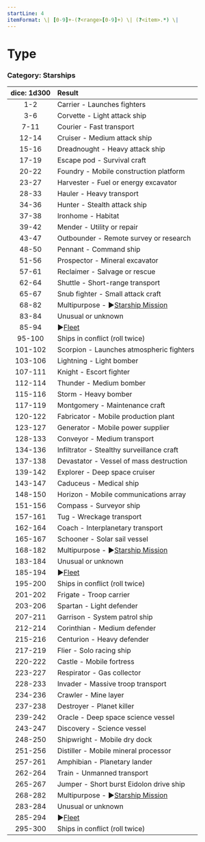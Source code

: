 ```yaml
---
startLine: 4
itemFormat: \| [0-9]+-(?<range>[0-9]+) \| (?<item>.*) \|
---
```

# Type
### Category: Starships

| dice: 1d300 | Result |
|:----:|:-------|
| 1-2 | Carrier - Launches fighters |
| 3-6 | Corvette - Light attack ship |
| 7-11 | Courier - Fast transport |
| 12-14 | Cruiser - Medium attack ship |
| 15-16 | Dreadnought - Heavy attack ship |
| 17-19 | Escape pod - Survival craft |
| 20-22 | Foundry - Mobile construction platform |
| 23-27 | Harvester - Fuel or energy excavator |
| 28-33 | Hauler - Heavy transport |
| 34-36 | Hunter - Stealth attack ship |
| 37-38 | Ironhome - Habitat |
| 39-42 | Mender - Utility or repair |
| 43-47 | Outbounder - Remote survey or research |
| 48-50 | Pennant - Command ship |
| 51-56 | Prospector - Mineral excavator |
| 57-61 | Reclaimer - Salvage or rescue |
| 62-64 | Shuttle - Short-range transport |
| 65-67 | Snub fighter - Small attack craft |
| 68-82 | Multipurpose - ▶[Starship Mission](Starships_Mission_Terminus.md) |
| 83-84 | Unusual or unknown |
| 85-94 | ▶[Fleet](Starships_Fleet.md) |
| 95-100 | Ships in conflict (roll twice) |
| 101-102 | Scorpion - Launches atmospheric fighters |
| 103-106 | Lightning - Light bomber |
| 107-111 | Knight - Escort fighter |
| 112-114 | Thunder - Medium bomber |
| 115-116 | Storm - Heavy bomber |
| 117-119 | Montgomery - Maintenance craft |
| 120-122 | Fabricator - Mobile production plant |
| 123-127 | Generator - Mobile power supplier |
| 128-133 | Conveyor - Medium transport |
| 134-136 | Infiltrator - Stealthy surveillance craft |
| 137-138 | Devastator - Vessel of mass destruction |
| 139-142 | Explorer - Deep space cruiser |
| 143-147 | Caduceus - Medical ship |
| 148-150 | Horizon - Mobile communications array |
| 151-156 | Compass - Surveyor ship |
| 157-161 | Tug - Wreckage transport |
| 162-164 | Coach - Interplanetary transport |
| 165-167 | Schooner - Solar sail vessel |
| 168-182 | Multipurpose - ▶[Starship Mission](Starships_Mission_Terminus.md) |
| 183-184 | Unusual or unknown |
| 185-194 | ▶[Fleet](Starships_Fleet.md) |
| 195-200 | Ships in conflict (roll twice) |
| 201-202 | Frigate - Troop carrier |
| 203-206 | Spartan - Light defender |
| 207-211 | Garrison - System patrol ship |
| 212-214 | Corinthian - Medium defender |
| 215-216 | Centurion - Heavy defender |
| 217-219 | Flier - Solo racing ship |
| 220-222 | Castle - Mobile fortress |
| 223-227 | Respirator - Gas collector |
| 228-233 | Invader - Massive troop transport |
| 234-236 | Crawler - Mine layer |
| 237-238 | Destroyer - Planet killer |
| 239-242 | Oracle - Deep space science vessel |
| 243-247 | Discovery - Science vessel |
| 248-250 | Shipwright - Mobile dry dock |
| 251-256 | Distiller - Mobile mineral processor |
| 257-261 | Amphibian - Planetary lander |
| 262-264 | Train - Unmanned transport |
| 265-267 | Jumper - Short burst Eidolon drive ship |
| 268-282 | Multipurpose - ▶[Starship Mission](Starships_Mission_Terminus.md) |
| 283-284 | Unusual or unknown |
| 285-294 | ▶[Fleet](Starships_Fleet.md) |
| 295-300 | Ships in conflict (roll twice) |